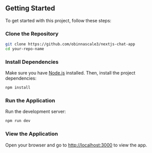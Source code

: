 ## Getting Started

To get started with this project, follow these steps:

### Clone the Repository

```bash
git clone https://github.com/obinnascale3/nextjs-chat-app
cd your-repo-name
```

### Install Dependencies

Make sure you have [Node.js](https://nodejs.org/) installed. Then, install the project dependencies:

```bash
npm install
```

### Run the Application

Run the development server:

```bash
npm run dev
```

### View the Application

Open your browser and go to [http://localhost:3000](http://localhost:3000) to view the app.
